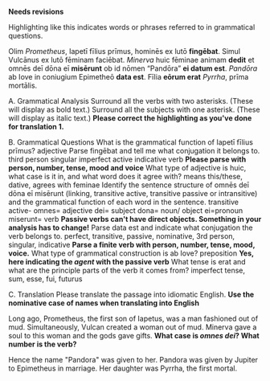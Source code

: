 **Needs revisions**


Highlighting like this indicates words or phrases referred to in grammatical questions.

Olim *Prometheus*, Iapetī fīlius prīmus, hominēs ex lutō **fingēbat**. Simul Vulcānus ex lutō fēminam faciēbat. *Minerva* huic fēminae animam **dedit** et omnēs deī dōna eī **misērunt** ob id nōmen “Pandōra” **ei datum est**. *Pandōra* ab Iove in coniugium Epimetheō **data est**. Fīlia **eōrum erat** *Pyrrha*, prīma mortālis.

A. Grammatical Analysis
Surround all the verbs with two asterisks. (These will display as bold text.) Surround all the subjects with one asterisk. (These will display as italic text.) **Please correct the highlighting as you've done for translation 1.**


B. Grammatical Questions
What is the grammatical function of Iapetī fīlius prīmus? adjective
Parse fingēbat and tell me what conjugation it belongs to. third person singular imperfect active indicative verb **Please parse with person, number, tense, mood and voice**
What type of adjective is huic, what case is it in, and what word does it agree with? means this/these, dative, agrees with feminae
Identify the sentence structure of omnēs deī dōna eī misērunt (linking, transitive active, transitive passive or intransitive) and the grammatical function of each word in the sentence. transitive active- omnes= adjective dei= subject dona= noun/ object ei=pronoun miserunt= verb  **Passive verbs can't have direct objects. Something in your analysis has to change!**
Parse data est and indicate what conjugation the verb belongs to. perfect, transitive, passive, nominative, 3rd person, singular, indicative **Parse a finite verb with person, number, tense, mood, voice.**
What type of grammatical construction is ab Iove? preposition **Yes, here indicating the *agent* with the passive verb**
What tense is erat and what are the principle parts of the verb it comes from? imperfect tense, sum, esse, fui, futurus

C. Translation
Please translate the passage into idiomatic English.
**Use the nominative case of names when translating into English**

Long ago, Prometheus, the first son of Iapetus, was a man fashioned out of mud. Simultaneously, Vulcan created a woman out of mud. Minerva gave a soul to this woman
and the gods gave gifts. **What case is *omnes dei*?  What number is the verb?**

 Hence the name "Pandora" was given to her. Pandora was given by Jupiter to Epimetheus in marriage. Her daughter was Pyrrha, the first mortal.
